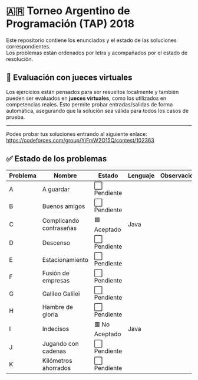 # 🇦🇷 **Torneo Argentino de Programación (TAP) 2018**

Este repositorio contiene los enunciados y el estado de las soluciones correspondientes.  
Los problemas están ordenados por letra y acompañados por el estado de resolución.
## 🧪 Evaluación con jueces virtuales

Los ejercicios están pensados para ser resueltos localmente y también pueden ser evaluados en **jueces virtuales**, como los utilizados en competencias reales. Esto permite probar entradas/salidas de forma automática, asegurando que la solución sea válida para todos los casos de prueba.

---
Podes probar tus soluciones entrando al siguiente enlace:
https://codeforces.com/group/YjFmW2O15Q/contest/102363
## ✅ Estado de los problemas

| Problema | Nombre                   | Estado          | Lenguaje | Observaciones                  |
|----------|--------------------------|-----------------|----------|--------------------------------|
| A        | A guardar                | ⬜ Pendiente   |          |                                |
| B        | Buenos amigos            | ⬜ Pendiente   |          |                                |
| C        | Complicando contraseñas  | 🟩 Aceptado	   | Java     |                                |
| D        | Descenso                 | ⬜ Pendiente   |          |                                |
| E        | Estacionamiento          | ⬜ Pendiente   |          |                                |
| F        | Fusión de empresas       | ⬜ Pendiente   |          |                                |
| G        | Galileo Galilei          | ⬜ Pendiente   |          |                                |
| H        | Hambre de gloria         | ⬜ Pendiente   |          |                                |
| I        | Indecisos                | 🟥 No Aceptado | Java     |                                |
| J        | Jugando con cadenas      | ⬜ Pendiente   |          |                                |
| K        | Kilómetros ahorrados     | ⬜ Pendiente   |          |                                |